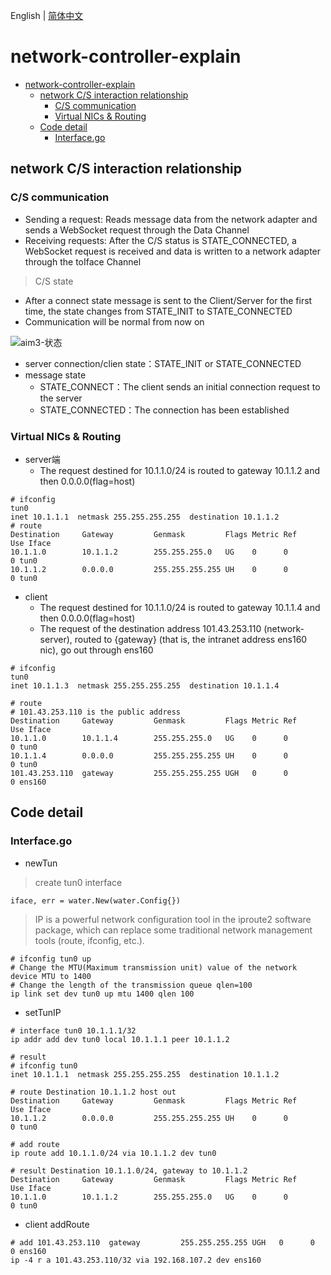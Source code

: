 English | [简体中文](./network-controller-explain_CN.md)

# network-controller-explain

* [network-controller-explain](#network-controller-explain)
   * [network C/S interaction relationship](#network-cs-interaction-relationship)
      * [C/S communication](#cs-communication)
      * [Virtual NICs &amp; Routing](#virtual-nics--routing)
   * [Code detail](#code-detail)
      * [Interface.go](#interfacego)

## network C/S interaction relationship

### C/S communication

- Sending a request: Reads message data from the network adapter and sends a WebSocket request through the Data Channel
- Receiving requests: After the C/S status is STATE_CONNECTED, a WebSocket request is received and data is written to a network adapter through the toIface Channel

> C/S state

- After a connect state message is sent to the Client/Server for the first time, the state changes from STATE_INIT to STATE_CONNECTED
- Communication will be normal from now on

![aim3-状态](https://tva1.sinaimg.cn/large/e6c9d24ely1h163y8cmbdj219e0hmta6.jpg)

- server connection/clien state：STATE_INIT or STATE_CONNECTED
- message state
  - STATE_CONNECT：The client sends an initial connection request to the server
  - STATE_CONNECTED：The connection has been established

### Virtual NICs & Routing

- server端
  - The request destined for 10.1.1.0/24 is routed to gateway 10.1.1.2 and then 0.0.0.0(flag=host)

```shell
# ifconfig
tun0
inet 10.1.1.1  netmask 255.255.255.255  destination 10.1.1.2
# route
Destination     Gateway         Genmask         Flags Metric Ref    Use Iface
10.1.1.0        10.1.1.2        255.255.255.0   UG    0      0        0 tun0
10.1.1.2        0.0.0.0         255.255.255.255 UH    0      0        0 tun0
```

- client
  - The request destined for 10.1.1.0/24 is routed to gateway 10.1.1.4 and then 0.0.0.0(flag=host)
  - The request of the destination address 101.43.253.110 (network-server), routed to {gateway} (that is, the intranet address ens160 nic), go out through ens160

```shell
# ifconfig
tun0
inet 10.1.1.3  netmask 255.255.255.255  destination 10.1.1.4

# route 
# 101.43.253.110 is the public address
Destination     Gateway         Genmask         Flags Metric Ref    Use Iface
10.1.1.0        10.1.1.4        255.255.255.0   UG    0      0        0 tun0
10.1.1.4        0.0.0.0         255.255.255.255 UH    0      0        0 tun0
101.43.253.110  gateway         255.255.255.255 UGH   0      0        0 ens160
```

## Code detail

### Interface.go

- newTun

> create tun0 interface

```
iface, err = water.New(water.Config{})
```

> IP is a powerful network configuration tool in the iproute2 software package, which can replace some traditional network management tools (route, ifconfig, etc.).

```shell
# ifconfig tun0 up
# Change the MTU(Maximum transmission unit) value of the network device MTU to 1400
# Change the length of the transmission queue qlen=100
ip link set dev tun0 up mtu 1400 qlen 100
```

- setTunIP

```shell
# interface tun0 10.1.1.1/32
ip addr add dev tun0 local 10.1.1.1 peer 10.1.1.2

# result 
# ifconfig tun0
inet 10.1.1.1  netmask 255.255.255.255  destination 10.1.1.2

# route Destination 10.1.1.2 host out
Destination     Gateway         Genmask         Flags Metric Ref    Use Iface
10.1.1.2        0.0.0.0         255.255.255.255 UH    0      0        0 tun0
```

```shell
# add route
ip route add 10.1.1.0/24 via 10.1.1.2 dev tun0

# result Destination 10.1.1.0/24, gateway to 10.1.1.2
Destination     Gateway         Genmask         Flags Metric Ref    Use Iface
10.1.1.0        10.1.1.2        255.255.255.0   UG    0      0        0 tun0
```

- client addRoute

```shell
# add 101.43.253.110  gateway         255.255.255.255 UGH   0      0        0 ens160
ip -4 r a 101.43.253.110/32 via 192.168.107.2 dev ens160
```
